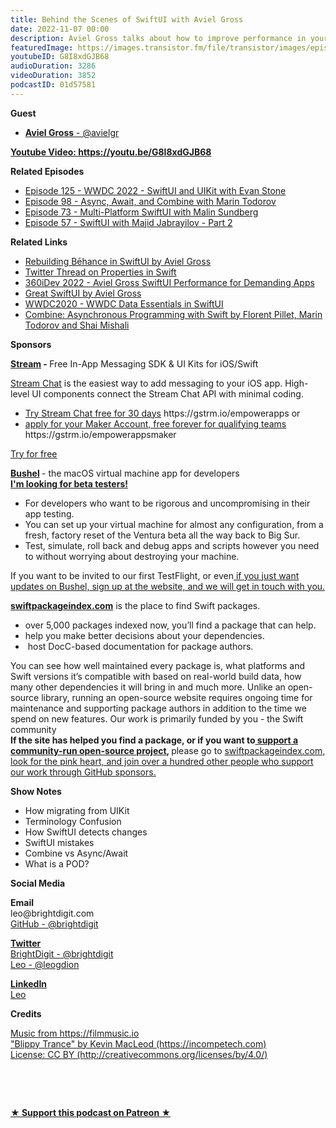 ```yaml
---
title: Behind the Scenes of SwiftUI with Aviel Gross
date: 2022-11-07 00:00
description: Aviel Gross talks about how to improve performance in your SwiftUI and what happens behind the scenes as your application updates.
featuredImage: https://images.transistor.fm/file/transistor/images/episode/1037052/full_1667486485-artwork.jpg
youtubeID: G8I8xdGJB68
audioDuration: 3286
videoDuration: 3852
podcastID: 01d57581
---
```

<p><b>Guest</b></p><ul><li><a href="https://twitter.com/avielgr"><strong>Aviel Gross</strong> - @avielgr</a></li></ul><p><a href="https://youtu.be/G8I8xdGJB68"><strong>Youtube Video: https://youtu.be/G8I8xdGJB68</strong></a></p><p><b>Related Episodes</b></p><ul>
<li><a href="https://share.transistor.fm/s/5d79ba10">Episode 125 - WWDC 2022 - SwiftUI and UIKit with Evan Stone</a></li>
<li><a href="https://share.transistor.fm/s/f234b424">Episode 98 - Async, Await, and Combine with Marin Todorov</a></li>
<li><a href="https://share.transistor.fm/s/0d12719b">Episode 73 - Multi-Platform SwiftUI with Malin Sundberg</a></li>
<li><a href="https://share.transistor.fm/s/dfb18c54">Episode 57 - SwiftUI with Majid Jabrayilov - Part 2</a></li>
</ul><p><b>Related Links </b></p><ul>
<li><a href="https://medium.com/@avielgr/rebuilding-behance-in-swiftui-db395662d62b">Rebuilding Bēhance in SwiftUI by Aviel Gross</a></li>
<li><a href="https://twitter.com/avielgr/status/1572990073800376320?s=21&amp;t=gSZlbxTiQi3v20xsHYuejw">Twitter Thread on Properties in Swift</a></li>
<li><a href="https://www.youtube.com/watch?v=OgCjn_CjRhk">360iDev 2022 - Aviel Gross SwiftUI Performance for Demanding Apps</a></li>
<li><a href="https://www.craft.do/s/0u4caMVQdKYYR9">Great SwiftUI by Aviel Gross</a></li>
<li><a href="https://developer.apple.com/videos/play/wwdc2020/10040/">WWDC2020 - WWDC Data Essentials in SwiftUI</a></li>
<li><a href="https://www.kodeco.com/books/combine-asynchronous-programming-with-swift">Combine: Asynchronous Programming with Swift by Florent Pillet, Marin Todorov and Shai Mishali</a></li>
</ul><p><b>Sponsors</b></p><p><a href="https://gstrm.io/empowerapps"><strong>Stream</strong></a><strong> - </strong>Free In-App Messaging SDK &amp; UI Kits for iOS/Swift</p><p><a href="https://gstrm.io/empowerapps">Stream Chat</a> is the easiest way to add messaging to your iOS app. High-level UI components connect the Stream Chat API with minimal coding. </p><ul>
<li>
<a href="https://gstrm.io/empowerapps">Try Stream Chat free for 30 days</a> https://gstrm.io/empowerapps or </li>
<li>
<a href="https://gstrm.io/empowerappsmaker">apply for your Maker Account, free forever for qualifying teams</a> https://gstrm.io/empowerappsmaker</li>
</ul><p><a href="https://gstrm.io/empowerapps">Try for free</a></p><p><a href="https://getbushel.app/"><strong>Bushel</strong></a><strong> </strong>- the macOS virtual machine app for developers<strong><br></strong><a href="https://getbushel.app/"><strong>I'm looking for beta testers!</strong></a></p><ul>
<li>For developers who want to be rigorous and uncompromising in their app testing.</li>
<li>You can set up your virtual machine for almost any configuration, from a fresh, factory reset of the Ventura beta all the way back to Big Sur.</li>
<li>Test, simulate, roll back and debug apps and scripts however you need to without worrying about destroying your machine.</li>
</ul><p>If you want to be invited to our first TestFlight, or even<a href="https://getbushel.app/"> if you just want updates on Bushel, sign up at the website, and we will get in touch with you.</a></p><p><a href="https://swiftpackageindex.com/"><strong>swiftpackageindex.com</strong></a> is the place to find Swift packages. </p><ul>
<li>over 5,000 packages indexed now, you’ll find a package that can help. </li>
<li>help you make better decisions about your dependencies.</li>
<li> host DocC-based documentation for package authors.</li>
</ul><p>You can see how well maintained every package is, what platforms and Swift versions it’s compatible with based on real-world build data, how many other dependencies it will bring in and much more. Unlike an open-source library, running an open-source website requires ongoing time for maintenance and supporting package authors in addition to the time we spend on new features. Our work is primarily funded by you - the Swift community<br><strong>If the site has helped you find a package, or if you want to</strong><a href="https://github.com/sponsors/SwiftPackageIndex"><strong> support a community-run open-source project</strong></a><strong>, </strong>please go to <a href="https://github.com/sponsors/SwiftPackageIndex">swiftpackageindex.com, look for the pink heart, and join over a hundred other people who support our work through GitHub sponsors.</a></p><p><b>Show Notes</b></p><ul>
<li>How migrating from UIKit</li>
<li>Terminology Confusion</li>
<li>How SwiftUI detects changes</li>
<li>SwiftUI mistakes</li>
<li>Combine vs Async/Await</li>
<li>What is a POD?</li>
</ul><p><b>Social Media</b></p><p><strong>Email</strong><br>leo@brightdigit.com<br><a href="https://github.com/brightdigit">GitHub - @brightdigit</a></p><p><a href="https://twitter.com/brightdigit"><strong>Twitter </strong><br>BrightDigit - @brightdigit</a><br><a href="https://twitter.com/leogdion">Leo - @leogdion</a></p><p><a href="https://www.linkedin.com/company/bright-digit"><strong>LinkedIn</strong><br></a><a href="https://www.linkedin.com/in/leogdion/">Leo</a></p><p><b>Credits</b></p><p><a href="https://filmmusic.io/">Music from https://filmmusic.io</a><br><a href="https://incompetech.com/">"Blippy Trance" by Kevin MacLeod (https://incompetech.com)</a><br><a href="http://creativecommons.org/licenses/by/4.0/">License: CC BY (http://creativecommons.org/licenses/by/4.0/)</a></p><p><br></p><p><br></p><p>
  <strong>
    <a href="https://www.patreon.com/empowerappsshow" rel="payment" title="★ Support this podcast on Patreon ★">★ Support this podcast on Patreon ★</a>
  </strong>
</p>

      